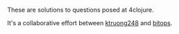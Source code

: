 These are solutions to questions posed at 4clojure.

It's a collaborative effort between [ktruong248](https://github.com/ktruong248) and [bitops](https://github.com/bitops).